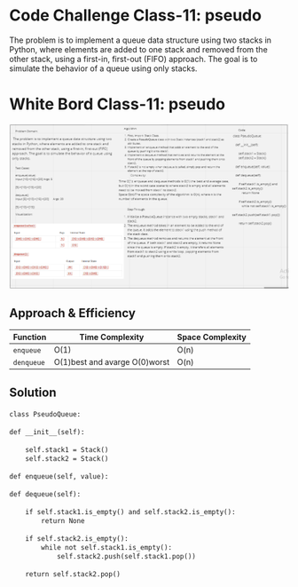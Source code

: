 # Code Challenge Class-11: pseudo

The problem is to implement a queue data structure using two stacks in Python, where elements are added to one stack and removed from the other stack, using a first-in, first-out (FIFO) approach. The goal is to simulate the behavior of a queue using only stacks.
# White Bord Class-11: pseudo
![MarineGEO circle logo](/stack_and_queue/Screenshot%202023-05-08%20225721.png)







## Approach & Efficiency
| Function | Time Complexity | Space Complexity |
| -------- | -------------- | ---------------- |
| `enqueue` | O(1)        | O(n)             |
| `denqueue` | O(1)best and avarge O(0)worst        | O(n)             |

## Solution
    class PseudoQueue:
    
    def __init__(self):
     
        self.stack1 = Stack()
        self.stack2 = Stack()
        
    def enqueue(self, value):
       
    def dequeue(self):
        
        if self.stack1.is_empty() and self.stack2.is_empty():
            return None
        
        if self.stack2.is_empty():
            while not self.stack1.is_empty():
                self.stack2.push(self.stack1.pop())
                
        return self.stack2.pop()


